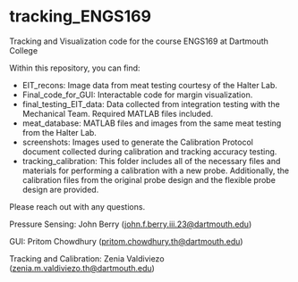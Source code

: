 # tracking_ENGS169
Tracking and Visualization code for the course ENGS169 at Dartmouth College 

Within this repository, you can find:

- EIT_recons: Image data from meat testing courtesy of the Halter Lab.
- Final_code_for_GUI: Interactable code for margin visualization.
- final_testing_EIT_data: Data collected from integration testing with the Mechanical Team. Required MATLAB files included.
- meat_database: MATLAB files and images from the same meat testing from the Halter Lab.
- screenshots: Images used to generate the Calibration Protocol document collected during calibration and tracking accuracy testing.
- tracking_calibration: This folder includes all of the necessary files and materials for performing a calibration with a new probe. Additionally, the calibration files from the original probe design and the flexible probe design are provided. 


Please reach out with any questions. 

Pressure Sensing: John Berry (john.f.berry.iii.23@dartmouth.edu)

GUI: Pritom Chowdhury (pritom.chowdhury.th@dartmouth.edu)

Tracking and Calibration: Zenia Valdiviezo (zenia.m.valdiviezo.th@dartmouth.edu)
